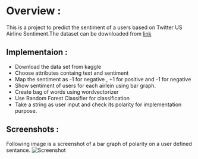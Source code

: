 # Overview :
This is a project to predict the sentiment of a users based on Twitter US Airline Sentiment.The dataset can be downloaded from [link](https://www.kaggle.com/crowdflower/twitter-airline-sentiment,"link")

## Implementaion : 
- Download the data set from kaggle
- Choose attributes containg text and sentiment
- Map the sentiment as -1 for negative , +1 for positive and -1 for negative
- Show sentiment of users for each airlein using bar graph.
- Create bag of words using wordvectorizer
- Use Random Forest Classifier for classification
- Take a string as user input and check its polarity for implementation purpose.

## Screenshots :
Following image is a screenshot of a bar graph of polarity on a user defined sentance. 
![Screenshot](https://user-images.githubusercontent.com/30776930/57084342-c6e3bd00-6d17-11e9-934d-6237b0f0b8af.png)
